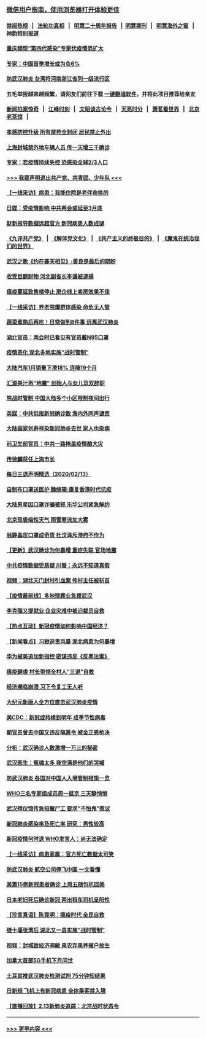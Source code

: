### [微信用户指南，使用浏览器打开体验更佳](https://github.com/gfw-breaker/banned-news1/blob/master/indexes/wechat-guide.md?t=0)
#### [禁闻热榜](热点新闻.md?t=0)  &nbsp;&nbsp;|&nbsp;&nbsp; [法轮功真相](https://github.com/gfw-breaker/truth/blob/master/README.md?t=0) &nbsp;&nbsp;|&nbsp;&nbsp; [明慧二十周年报告](https://github.com/gfw-breaker/mh-reports/blob/master/README.md?t=0) &nbsp;&nbsp;|&nbsp;&nbsp;[明慧期刊](https://github.com/gfw-breaker/mh-qikan) &nbsp;&nbsp;|&nbsp;&nbsp; [明慧海外之窗](https://github.com/gfw-breaker/mh-news/blob/master/README.md?t=0) &nbsp;&nbsp;|&nbsp;&nbsp; [神韵特别报道](https://github.com/gfw-breaker/mh-news/blob/master/shenyun.md?t=0)
#### [重庆频现“第四代感染”专家忧疫情恐扩大](../pages/nsc413/n11868724.md?t=02142033) 
#### [专家：中国首季增长或为负6%](../pages/nsc413/n11868582.md?t=02142033) 
#### [防武汉肺炎 台湾将河南浙江省列一级流行区](../pages/nsc413/n11868612.md?t=02142033) 
#### 五毛举报越来越频繁，请网友们前往下载 [一键翻墙软件](https://github.com/gfw-breaker/ssr-accounts)，并将此项目推荐给亲友
#### [新闻拍案惊奇](https://github.com/gfw-breaker/banned-news1/blob/master/pages/link4.md) &nbsp;&nbsp;|&nbsp;&nbsp; [江峰时刻](https://github.com/gfw-breaker/banned-news1/blob/master/pages/link4.md) &nbsp;&nbsp;|&nbsp;&nbsp; [文昭谈古论今](https://github.com/gfw-breaker/banned-news1/blob/master/pages/link4.md) &nbsp;&nbsp;|&nbsp;&nbsp; [天亮时分](https://github.com/gfw-breaker/banned-news1/blob/master/pages/link4.md) &nbsp;&nbsp;|&nbsp;&nbsp; [萧茗看世界](https://github.com/gfw-breaker/banned-news1/blob/master/pages/link4.md) &nbsp;&nbsp;|&nbsp;&nbsp; [北京老茶馆](https://github.com/gfw-breaker/banned-news1/blob/master/pages/link4.md) &nbsp;&nbsp;|&nbsp;&nbsp; 
#### [孝感防控升级 所有屋苑全封闭 居民禁止外出](../pages/nsc413/n11868558.md?t=02142033) 
#### [上海封城禁外地车辆人员 传一天增三千确诊](../pages/nsc413/n11868378.md?t=02142033) 
#### [专家：若疫情持续失控 恐感染全球2/3人口](../pages/nsc413/n11868428.md?t=02142033) 
#### [>>> 我要声明退出共产党、共青团、少年队 <<<](https://github.com/begood0513/goodnews/blob/master/quit/letter.md) 
#### [【一线采访】病患：我能住院是老伴命换的](../pages/nsc413/n11867769.md?t=02142033) 
#### [日媒：受疫情影响 中共两会或延至3月底](../pages/nsc413/n11868231.md?t=02142033) 
#### [财新报导数据远超官方 新冠病患人数成谜](../pages/nsc413/n11868190.md?t=02142033) 
#### [《九评共产党》](https://github.com/begood0513/9ping.md/blob/master/README.md) &nbsp;|&nbsp; [《解体党文化》](../../../../jtdwh.md/blob/master/README.md)  &nbsp;|&nbsp; [《共产主义的终极目的》](../../../../gczydzjmd.md/blob/master/README.md) &nbsp;|&nbsp; [《魔鬼在统治我们的世界》](../../../../mgztzwmdsj.md/blob/master/README.md) 
#### [武汉之歌《约在春天相见》:善良是最后的期盼](../pages/nsc413/n11868413.md?t=02142033) 
#### [收受巨额财物 河北副省长李谦被逮捕](../pages/nsc413/n11868451.md?t=02142033) 
#### [瘟疫蔓延致售楼停止 房企线上卖房效果不佳](../pages/nsc413/n11868146.md?t=02142033) 
#### [【一线采访】养老院爆群体感染 命危无人管](../pages/nsc413/n11868341.md?t=02142033) 
#### [蔬菜煮熟后再吃！日常做到8件事 远离武汉肺炎](../pages/nsc413/n11867364.md?t=02142033) 
#### [湖北官员：两会时已看见有官员戴N95口罩](../pages/nsc413/n11867926.md?t=02142033) 
#### [疫情恶化 湖北多地实施“战时管制”](../pages/nsc413/n11868179.md?t=02142033) 
#### [大陆汽车1月销量下滑18% 连降19个月](../pages/nsc413/n11867516.md?t=02142033) 
#### [汇源果汁再“地震” 创始人与女儿双双辞职](../pages/nsc413/n11867908.md?t=02142033) 
#### [除战时管制 中国大陆多个小区限制夜间出行](../pages/nsc413/n11867833.md?t=02142033) 
#### [英媒：中共低报新冠确诊数 海内外同声谴责](../pages/nsc413/n11867421.md?t=02142033) 
#### [大陆画家刘寿祥染新冠肺炎去世 家人也染病](../pages/nsc413/n11867813.md?t=02142033) 
#### [前卫生部官员：中共一路掩盖疫情酿大灾](../pages/nsc413/n11867590.md?t=02142033) 
#### [传徐麟将任上海市长](../pages/nsc413/n11867709.md?t=02142033) 
#### [每日三退声明精选（2020/02/13）](../pages/nsc413/n11867712.md?t=02142033) 
#### [自制布口罩送医护 魏绮珊:康复香港时代抗疫](../pages/nsc413/n11867481.md?t=02142033) 
#### [大陆男星因口罩诈骗被抓 乐华公司紧急解约](../pages/nsc413/n11867354.md?t=02142033) 
#### [北京现极端性天气 雨雪寒流加大雾](../pages/nsc413/n11867619.md?t=02142033) 
#### [翁静晶叹口罩成奇货 杜汶泽斥港府不作为](../pages/nsc413/n11867016.md?t=02142033) 
#### [【更新】武汉确诊为何暴增 重症失联 官场地震](../pages/nsc413/n11801312.md?t=02142033) 
#### [中共疫情数据受质疑 川普：永远不知道真假](../pages/nsc413/n11867195.md?t=02142033) 
#### [视频：湖北天门封村引血案 传村主任被斩首](../pages/nsc413/n11867382.md?t=02142033) 
#### [【疫情最前线】多地殡葬业急援武汉](../pages/nsc413/n11866914.md?t=02142033) 
#### [李克强又提就业 企业灾难中被迫裁员自救](../pages/nsc413/n11867323.md?t=02142033) 
#### [【热点互动】新冠疫情如何影响中国经济？](../pages/nsc413/n11867208.md?t=02142033) 
#### [【新闻看点】习掀追责风暴 湖北病患为何暴增](../pages/nsc413/n11867035.md?t=02142033) 
#### [华为被美追加新指控 密谋违反《反黑法案》](../pages/nsc413/n11867191.md?t=02142033) 
#### [瘟疫肆虐 村长带领全村人“三退”自救](../pages/nsc413/n11861714.md?t=02142033) 
#### [经济濒临崩溃 习下令复工无人听](../pages/nsc413/n11867269.md?t=02142033) 
#### [大纪元新唐人全方位直击武汉肺炎疫情](../pages/nsc413/n11859405.md?t=02142033) 
#### [美CDC：新冠或持续到明年 成季节性病毒](../pages/nsc413/n11867279.md?t=02142033) 
#### [朝官员曾去中国又违反隔离令 被金正恩枪决](../pages/nsc413/n11867087.md?t=02142033) 
#### [分析：武汉确诊人数激增一万三的秘密](../pages/nsc413/n11866187.md?t=02142033) 
#### [武汉医生：冤魂太多 夜空满是他们的哭喊](../pages/nsc413/n11867107.md?t=02142033) 
#### [防武汉肺炎 各国对中国人入境管制措施一览](../pages/nsc413/n11838726.md?t=02142033) 
#### [WHO三名专家组成员周一抵京 三天静悄悄](../pages/nsc413/n11866947.md?t=02142033) 
#### [武汉殡仪馆传急招搬尸工 要求“不怕鬼”惹议](../pages/nsc413/n11866834.md?t=02142033) 
#### [新冠肺炎感染率及死亡率 研究：男性较高](../pages/nsc413/n11866956.md?t=02142033) 
#### [新冠疫情何时退 WHO发言人：尚无法确定](../pages/nsc413/n11866864.md?t=02142033) 
#### [【一线采访】病患家属：官方死亡数据太可笑](../pages/nsc413/n11866840.md?t=02142033) 
#### [防武汉肺炎 航空公司停飞中国 一文看懂](../pages/nsc413/n11866800.md?t=02142033) 
#### [美第15例新冠患者确诊 上周五随包机回美](../pages/nsc413/n11866852.md?t=02142033) 
#### [日本老妇死后确诊新冠 两出租车司机呈阳性](../pages/nsc413/n11866755.md?t=02142033) 
#### [【珍言真语】陈竟明：瘟疫时代 全民自救](../pages/nsc413/n11866765.md?t=02142033) 
#### [继十堰张湾后 湖北又一县实施“战时管制”](../pages/nsc413/n11866748.md?t=02142033) 
#### [视频：封城致经济凋敝 果农弃果养殖户放生](../pages/nsc413/n11866120.md?t=02142033) 
#### [加拿大首部5G手机下月问世](../pages/nsc413/n11864631.md?t=02142033) 
#### [土耳其推武汉肺炎检测试剂 75分钟知结果](../pages/nsc413/n11866520.md?t=02142033) 
#### [日新规 飞机上有新冠病患 全体乘客禁入境](../pages/nsc413/n11866233.md?t=02142033) 
#### [【直播回放】2.13新肺炎追踪：北京战时状态令](../pages/nsc413/n11866261.md?t=02142033) 

----
#### [ >>> 更早内容 <<< ](../indexes/nsc413-earlier.md)
